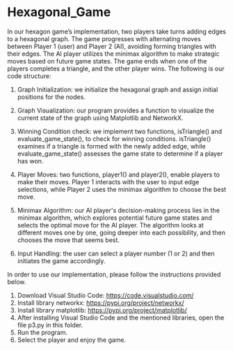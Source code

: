 # Hexagonal_Game

In our hexagon game’s implementation, two players take turns adding edges to a hexagonal graph. The game progresses with alternating moves between Player 1 (user) and Player 2 (AI), avoiding forming triangles with their edges. The AI player utilizes the minimax algorithm to make strategic moves based on future game states. The game ends when one of the players completes a triangle, and the other player wins. The following is our code structure:  

 

1. Graph Initialization: we initialize the hexagonal graph and assign initial positions for the nodes. 

 

2. Graph Visualization: our program provides a function to visualize the current state of the graph using Matplotlib and NetworkX. 

 

3. Winning Condition check: we implement two functions, isTriangle() and evaluate_game_state(), to check for winning conditions. isTriangle() examines if a triangle is formed with the newly added edge, while evaluate_game_state() assesses the game state to determine if a player has won. 

  

4. Player Moves: two functions, player1() and player2(), enable players to make their moves. Player 1 interacts with the user to input edge selections, while Player 2 uses the minimax algorithm to choose the best move. 

  

5. Minimax Algorithm: our AI player's decision-making process lies in the minimax algorithm, which explores potential future game states and selects the optimal move for the AI player. The algorithm looks at different moves one by one, going deeper into each possibility, and then chooses the move that seems best. 

 

6. Input Handling: the user can select a player number (1 or 2) and then initiates the game accordingly.

In order to use our implementation, please follow the instructions provided below.

1. Download Visual Studio Code: https://code.visualstudio.com/
2. Install library networkx: https://pypi.org/project/networkx/ 
3. Install library matplotlib: https://pypi.org/project/matplotlib/
4. After installing Visual Studio Code and the mentioned libraries, open the file p3.py in this folder.
5. Run the program. 
6. Select the player and enjoy the game. 

